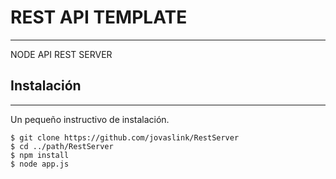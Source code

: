 # REST API TEMPLATE

---

NODE API REST SERVER

## Instalación

---

Un pequeño instructivo de instalación.

```
$ git clone https://github.com/jovaslink/RestServer
$ cd ../path/RestServer
$ npm install
$ node app.js
```
